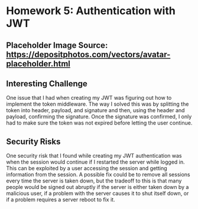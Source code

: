 # Homework 5: Authentication with JWT

## Placeholder Image Source: https://depositphotos.com/vectors/avatar-placeholder.html

## Interesting Challenge

One issue that I had when creating my JWT was figuring out how to implement the token middleware. The way I solved this was by splitting the token into header, payload, and signature and then, using the header and payload, confirming the signature.  Once the signature was confirmed, I only had to make sure the token was not expired before letting the user continue.

## Security Risks

One security risk that I found while creating my JWT authentication was when the session would continue if I restarted the server while logged in.  This can be exploited by a user accessing the session and getting information from the session.  A possible fix could be to remove all sessions every time the server is taken down, but the tradeoff to this is that many people would be signed out abruptly if the server is either taken down by a malicious user, if a problem with the server causes it to shut itself down, or if a problem requires a server reboot to fix it.
